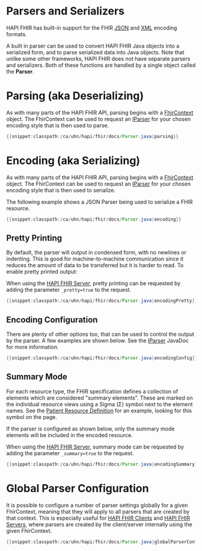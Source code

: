 # Parsers and Serializers

HAPI FHIR has built-in support for the FHIR [JSON](http://hl7.org/fhir/json.html) and [XML](http://hl7.org/fhir/json.html) encoding formats.

A built in parser can be used to convert HAPI FHIR Java objects into a serialized form, and to parse serialized data into Java objects. Note that unlike some other frameworks, HAPI FHIR does not have separate parsers and serializers. Both of these functions are handled by a single object called the **Parser**.

# Parsing (aka Deserializing)

As with many parts of the HAPI FHIR API, parsing begins with a [FhirContext](/apidocs/hapi-fhir-base/ca/uhn/fhir/context/FhirContext.html) object. The FhirContext can be used to request an [IParser](/apidocs/hapi-fhir-base/ca/uhn/fhir/parser/IParser.html) for your chosen encoding style that is then used to parse.

```java
{{snippet:classpath:/ca/uhn/hapi/fhir/docs/Parser.java|parsing}}
``` 
   
# Encoding (aka Serializing)

As with many parts of the HAPI FHIR API, parsing begins with a [FhirContext](/apidocs/hapi-fhir-base/ca/uhn/fhir/context/FhirContext.html) object. The FhirContext can be used to request an [IParser](/apidocs/hapi-fhir-base/ca/uhn/fhir/parser/IParser.html) for your chosen encoding style that is then used to serialize.   

The following example shows a JSON Parser being used to serialize a FHIR resource. 

```java
{{snippet:classpath:/ca/uhn/hapi/fhir/docs/Parser.java|encoding}}
``` 
   
## Pretty Printing

By default, the parser will output in condensed form, with no newlines or indenting. This is good for machine-to-machine communication since it reduces the amount of data to be transferred but it is harder to read. To enable pretty printed output:

When using the [HAPI FHIR Server](../server_plain/), pretty printing can be requested by adding the parameter <code>_pretty=true</code> to the request.

```java
{{snippet:classpath:/ca/uhn/hapi/fhir/docs/Parser.java|encodingPretty}}
``` 

## Encoding Configuration

There are plenty of other options too, that can be used to control the output by the parser. A few examples are shown below. See the [IParser](/apidocs/hapi-fhir-base/ca/uhn/fhir/parser/IParser.html) JavaDoc for more information.

```java
{{snippet:classpath:/ca/uhn/hapi/fhir/docs/Parser.java|encodingConfig}}
``` 

## Summary Mode

For each resource type, the FHIR specification defines a collection of elements which are considered "summary elements". These are marked on the individual resource views using a Sigma (&Sigma;) symbol next to the element names. See the [Patient Resource Definition](https://hl7.org/fhir/patient.html) for an example, looking for
this symbol on the page.

If the parser is configured as shown below, only the summary mode elements will be included in the encoded resource. 

When using the [HAPI FHIR Server](../server_plain/), summary mode can be requested by adding the parameter <code>_summary=true</code> to the request.

```java
{{snippet:classpath:/ca/uhn/hapi/fhir/docs/Parser.java|encodingSummary}}
``` 

<a name="parser-options"/>

# Global Parser Configuration

It is possible to configure a number of parser settings globally for a given FhirContext, meaning that they will apply to all parsers that are created by that context. This is especially useful for [HAPI FHIR Clients](../client/) and [HAPI FHIR Servers](../server_plain/), where parsers are created by the client/server internally using the given FhirContext.  

```java
{{snippet:classpath:/ca/uhn/hapi/fhir/docs/Parser.java|globalParserConfig}}
``` 
